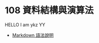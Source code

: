 # 108 資料結構與演算法
HELLO I am ykz YY
  * [Markdown 語法說明](https://github.com/othree/markdown-syntax-zhtw)
